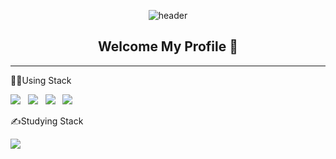 <div align="center">
  
  ![header](https://capsule-render.vercel.app/api?type=Cylinder&text=Beom-Joon&fontColor=ffffff&animation=fadeIn)
</div>

<div align="center">
  
  ## Welcome My Profile 👋
</div>


<hr>
<p>🧑‍💻Using Stack</p>

<img src="https://img.shields.io/badge/HTML5-E34F26?style=for-the-badge&logo=HTML5&logoColor=white">&nbsp;&nbsp;&nbsp;<img src="https://img.shields.io/badge/CSS3-1572B6?style=for-the-badge&logo=HTML5&logoColor=white">&nbsp;&nbsp;&nbsp;<img src="https://img.shields.io/badge/javascript-F7DF1E?style=for-the-badge&logo=HTML5&logoColor=white">&nbsp;&nbsp;&nbsp;<img src="https://img.shields.io/badge/react-61DAFB?style=for-the-badge&logo=HTML5&logoColor=white">

<p>✍️Studying Stack</p>

<img src="https://img.shields.io/badge/typescript-3178C6?style=for-the-badge&logo=HTML5&logoColor=white">



<!--
**beom-jun/beom-jun** is a ✨ _special_ ✨ repository because its `README.md` (this file) appears on your GitHub profile.

Here are some ideas to get you started:

- 🔭 I’m currently working on ...
- 🌱 I’m currently learning ...
- 👯 I’m looking to collaborate on ...
- 🤔 I’m looking for help with ...
- 💬 Ask me about ...
- 📫 How to reach me: ...
- 😄 Pronouns: ...
- ⚡ Fun fact: ...
-->
